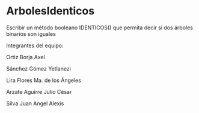 # ArbolesIdenticos
Escribir un método booleano IDENTICOS() que permita decir si dos árboles binarios son iguales

Integrantes del equipo:

Ortiz Borja Axel 

Sánchez Gómez Yetlanezi 

Lira Flores Ma. de los Ángeles 

Arzate Aguirre Julio César 

Silva Juan Angel Alexis
